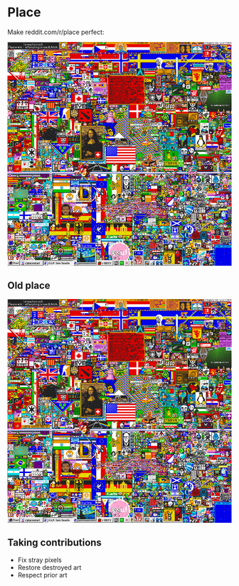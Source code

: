 # Place
Make reddit.com/r/place perfect:

![Left](place.png)

## Old place
![Left](old_place.png)

## Taking contributions
- Fix stray pixels
- Restore destroyed art
- Respect prior art
